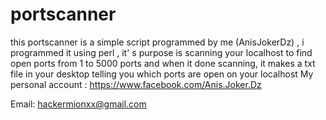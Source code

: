 # portscanner
this portscanner is a simple script programmed by me (AnisJokerDz) , i programmed it using perl , it' s purpose is scanning your localhost to find open ports from 1 to 5000 ports and when it done scanning, it makes a txt file in your desktop telling you which ports are open on your localhost
My personal account : https://www.facebook.com/Anis.Joker.Dz

Email: hackermionxx@gmail.com
